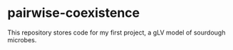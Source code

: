 # pairwise-coexistence
This repository stores code for my first project, a gLV model of sourdough microbes.
